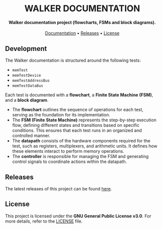 <h1 align="center">
    WALKER DOCUMENTATION
    <br>
</h1>

<h4 align="center">Walker documentation project (flowcharts, FSMs and block diagrams).</h4>

<p align="center">
    <a href="#documentation">Documentation</a> •
    <a href="#releases">Releases</a> •
    <a href="#license">License</a> 
</p>


## Development

The Walker documentation is structured around the following tests:
- `memTest`
- `memTestDevice`
- `memTestAddressBus`
- `memTestDataBus`

Each test is documented with a **flowchart**, a **Finite State Machine (FSM)**, and a **block diagram**.

- The **flowchart** outlines the sequence of operations for each test, serving as the foundation for its implementation.
- The **FSM (Finite State Machine)** represents the step-by-step execution flow, defining different states and transitions based on specific conditions. This ensures that each test runs in an organized and controlled manner.
- The **datapath** consists of the hardware components required for the test, such as registers, multiplexers, and arithmetic units. It defines how these elements interact to perform memory operations.
- The **controller** is responsible for managing the FSM and generating control signals to coordinate actions within the datapath.


## Releases

The latest releases of this project can be found [here](https://github.com/rebeccaquintino/walker/releases).


## License

This project is licensed under the **GNU General Public License v3.0**. For more details, refer to the [LICENSE](https://www.gnu.org/licenses/gpl-3.0.html) file.

